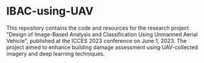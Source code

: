 # IBAC-using-UAV
This repository contains the code and resources for the research project "Design of Image-Based Analysis and Classification Using Unmanned Aerial Vehicle", published at the ICCES 2023 conference on June 1, 2023. The project aimed to enhance building damage assessment using UAV-collected imagery and deep learning techniques.
